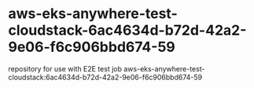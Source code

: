 # aws-eks-anywhere-test-cloudstack-6ac4634d-b72d-42a2-9e06-f6c906bbd674-59
repository for use with E2E test job aws-eks-anywhere-test-cloudstack:6ac4634d-b72d-42a2-9e06-f6c906bbd674-59

